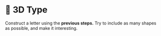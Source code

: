 # 🌺 3D Type

Construct a letter using the **previous steps.** Try to include as many shapes as possible, and make it interesting.

